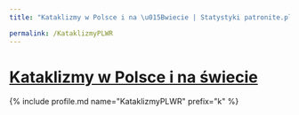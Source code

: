 ```yaml
---
title: "Kataklizmy w Polsce i na \u015Bwiecie | Statystyki patronite.pl | Patromierz"

permalink: /KataklizmyPLWR
---
```


# [Kataklizmy w Polsce i na świecie](https://patronite.pl/KataklizmyPLWR)

{% include profile.md name="KataklizmyPLWR" prefix="k" %}
